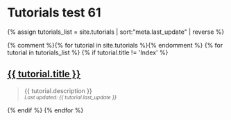 ---
---
# Tutorials test 61

<p>
  {% assign tutorials_list = site.tutorials | sort:"meta.last_update" | reverse %}
</p>

{% comment %}{% for tutorial in site.tutorials %}{% endomment %}
{% for tutorial in tutorials_list %}
{% if tutorial.title != 'Index' %}
  <div>
    <h2>
      <a href="{{ tutorial.url }}">{{ tutorial.title }}</a>
    </h2>
  </div>
  <blockquote>
    <div>
      {{ tutorial.description }}
    </div>
    <div>
      <small>
        <i>Last updated: {{ tutorial.last_update }}</i>
      </small>
    </div>
  </blockquote>
{% endif %}
{% endfor %}
